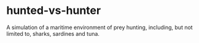 # hunted-vs-hunter

A simulation of a maritime environment of prey hunting, including, but not
limited to, sharks, sardines and tuna.
